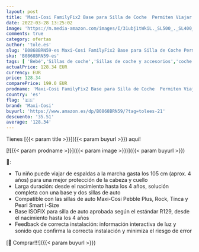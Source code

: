 ```yaml
---
layout: post
title: 'Maxi-Cosi FamilyFix2 Base para Silla de Coche  Permiten Viajar de Contramarcha desde Nacimiento hasta los 4 Años  Uso con Maxi-Cosi Pebble Plus  Rock y Pearl Smart i-Size'
date: 2022-03-28 13:25:02
image: 'https://m.media-amazon.com/images/I/31ubj1tWkiL._SL500_._SL400_.jpg'
comments: true
category: ofertas
author: 'tole.es'
slug: 'B0868BRN59-es Maxi-Cosi FamilyFix2 Base para Silla de Coche Permiten...'
sku: 'B0868BRN59-es'
tags: [ 'Bebé','Sillas de coche','Sillas de coche y accesorios','coche','de','maxi-cosi','silla', ]
actualPrice: 128.34 EUR
currency: EUR
price: 128.34
comparePrice: 199.0 EUR
prodname: 'Maxi-Cosi FamilyFix2 Base para Silla de Coche  Permiten Viajar de Contramarcha desde Nacimiento hasta los 4 Años  Uso con Maxi-Cosi Pebble Plus  Rock y Pearl Smart i-Size'
country: 'es'
flag: '🇪🇸'
brand: 'Maxi-Cosi'
buyurl: 'https://www.amazon.es/dp/B0868BRN59/?tag=tolees-21'
descuento: '35.51'
average: '128.34'
---
```


Tienes [{{< param title >}}]({{< param buyurl >}}) aqui!

[![{{< param prodname >}}]({{< param image >}})]({{< param buyurl >}})

🔎:

- Tu niño puede viajar de espaldas a la marcha gasta los 105 cm (aprox. 4 años) para una mejor protección de la cabeza y cuello
- Larga duración: desde el nacimiento hasta los 4 años, solución completa con una base y dos sillas de auto
- Compatible con las sillas de auto Maxi-Cosi Pebble Plus, Rock, Tinca y Pearl Smart i-Size
- Base ISOFIX para silla de auto aprobada según el estándar R129, desde el nacimiento hasta los 4 años
- Feedback de correcta instalación: información interactiva de luz y sonido que conﬁrma la correcta instalación y minimiza el riesgo de error

[🛒 Comprar!!!]({{< param buyurl >}})
